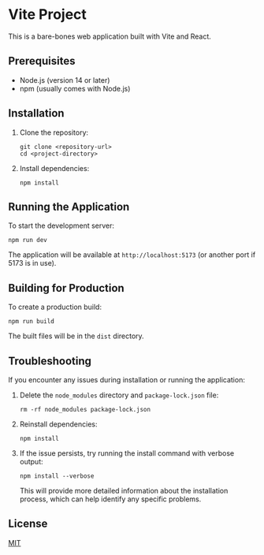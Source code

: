 # Vite Project

This is a bare-bones web application built with Vite and React.

## Prerequisites

- Node.js (version 14 or later)
- npm (usually comes with Node.js)

## Installation

1. Clone the repository:
   ```
   git clone <repository-url>
   cd <project-directory>
   ```

2. Install dependencies:
   ```
   npm install
   ```

## Running the Application

To start the development server:

```
npm run dev
```

The application will be available at `http://localhost:5173` (or another port if 5173 is in use).

## Building for Production

To create a production build:

```
npm run build
```

The built files will be in the `dist` directory.

## Troubleshooting

If you encounter any issues during installation or running the application:

1. Delete the `node_modules` directory and `package-lock.json` file:
   ```
   rm -rf node_modules package-lock.json
   ```

2. Reinstall dependencies:
   ```
   npm install
   ```

3. If the issue persists, try running the install command with verbose output:
   ```
   npm install --verbose
   ```

   This will provide more detailed information about the installation process, which can help identify any specific problems.

## License

[MIT](https://choosealicense.com/licenses/mit/)